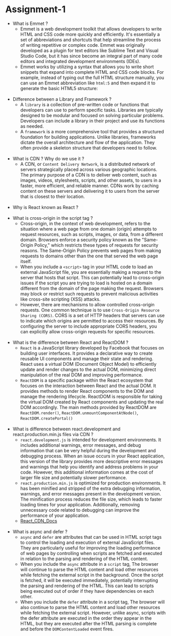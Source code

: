 # Assignment-1

- What is Emmet ?
  - Emmet is a web development toolkit that allows developers to write HTML and CSS code more quickly and efficiently. It's essentially a set of abbreviations and shortcuts that help streamline the process of writing repetitive or complex code. Emmet was originally developed as a plugin for text editors like Sublime Text and Visual Studio Code, but it has since become an integral part of many code editors and integrated development environments (IDEs).
  - Emmet works by utilizing a syntax that allows you to write short snippets that expand into complete HTML and CSS code blocks. For example, instead of typing out the full HTML structure manually, you can use an Emmet abbreviation like `html:5` and then expand it to generate the basic HTML5 structure: <br><br>
- Difference between a Library and Framework ?
  - A `library` is a collection of pre-written code or functions that developers can use to perform specific tasks. Libraries are typically designed to be modular and focused on solving particular problems. Developers can include a library in their project and use its functions as needed.
  - A `framework` is a more comprehensive tool that provides a structured foundation for building applications. Unlike libraries, frameworks dictate the overall architecture and flow of the application. They often provide a skeleton structure that developers need to follow. <br><br>
- What is CDN ? Why do we use it ?
  - A CDN, or `Content Delivery Network`, is a distributed network of servers strategically placed across various geographic locations. The primary purpose of a CDN is to deliver web content, such as images, videos, stylesheets, scripts, and other assets, to users in a faster, more efficient, and reliable manner. CDNs work by caching content on these servers and delivering it to users from the server that is closest to their location. <br><br>
- Why is React known as React ? <br><br>
- What is cross-origin in the script tag ?
  - Cross-origin, in the context of web development, refers to the situation where a web page from one domain (origin) attempts to request resources, such as scripts, images, or data, from a different domain. Browsers enforce a security policy known as the "Same-Origin Policy," which restricts these types of requests for security reasons. The Same-Origin Policy prevents web pages from making requests to domains other than the one that served the web page itself.
  - When you include a `<script>` tag in your HTML code to load an external JavaScript file, you are essentially making a request to the server that hosts that script. This can potentially lead to cross-origin issues if the script you are trying to load is hosted on a domain different from the domain of the page making the request. Browsers may block or restrict such requests to prevent malicious activities like cross-site scripting (XSS) attacks.
  - However, there are mechanisms to allow controlled cross-origin requests. One common technique is to use `Cross-Origin Resource Sharing (CORS)`. CORS is a set of HTTP headers that servers can use to indicate which origins are permitted to access their resources. By configuring the server to include appropriate CORS headers, you can explicitly allow cross-origin requests for specific resources.<br><br>
- What is the difference between React and ReactDOM ?
  - `React` is a JavaScript library developed by Facebook that focuses on building user interfaces. It provides a declarative way to create reusable UI components and manage their state and rendering. React uses a virtual DOM (Document Object Model) to efficiently update and render changes to the actual DOM, minimizing direct manipulation of the real DOM and improving performance.
  - `ReactDOM` is a specific package within the React ecosystem that focuses on the interaction between React and the actual DOM. It provides methods to render React components to the DOM and manage the rendering lifecycle. ReactDOM is responsible for taking the virtual DOM created by React components and updating the real DOM accordingly. The main methods provided by ReactDOM are `ReactDOM.render()`, `ReactDOM.unmountComponentAtNode()`, `ReactDOM.createPortal()` <br><br>
- What is difference between react.development and react.production.min.js files via CDN ?
  - `react.development.js` is intended for development environments. It includes additional warnings, error messages, and debug information that can be very helpful during the development and debugging process. When an issue occurs in your React application, this version of the library provides more descriptive error messages and warnings that help you identify and address problems in your code. However, this additional information comes at the cost of larger file size and potentially slower performance.
  - `react.production.min.js` is optimized for production environments. It has been minified and stripped of the extra debugging information, warnings, and error messages present in the development version. The minification process reduces the file size, which leads to faster loading times for your application. Additionally, removing unnecessary code related to debugging can improve the performance of your application.
  - [React_CDN_Docs](https://legacy.reactjs.org/docs/cdn-links.html) <br><br>
- What is async and defer ?
  - `async` and `defer` are attributes that can be used in HTML script tags to control the loading and execution of external JavaScript files. They are particularly useful for improving the loading performance of web pages by controlling when scripts are fetched and executed in relation to the parsing and rendering of the HTML content.
  - When you include the `async` attribute in a `script` tag, The browser will continue to parse the HTML content and load other resources while fetching the external script in the background. Once the script is fetched, it will be executed immediately, potentially interrupting the parsing and rendering of the HTML. This can lead to scripts being executed out of order if they have dependencies on each other.
  - When you include the `defer` attribute in a script tag, The browser will also continue to parse the HTML content and load other resources while fetching the external script. However, unlike async, scripts with the defer attribute are executed in the order they appear in the HTML, but they are executed after the HTML parsing is complete and before the `DOMContentLoaded` event fires.
